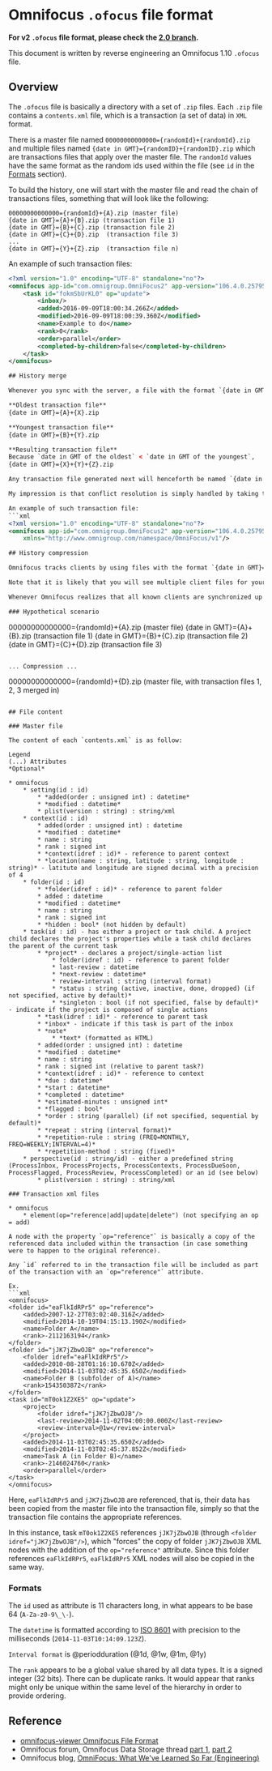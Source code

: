 # Omnifocus `.ofocus` file format

**For v2 `.ofocus` file format, please check the [2.0 branch](https://github.com/tomzx/ofocus-format/tree/2.0).**

This document is written by reverse engineering an Omnifocus 1.10 `.ofocus` file.

## Overview

The `.ofocus` file is basically a directory with a set of `.zip` files.
Each `.zip` file contains a `contents.xml` file, which is a transaction (a set of data) in `XML` format.

There is a master file named `00000000000000={randomId}+{randomId}.zip` and multiple files named `{date in GMT}={randomID}+{randomID}.zip` which are transactions files that apply over the master file. The `randomId` values have the same format as the random ids used within the file (see `id` in the [Formats](#formats) section).

To build the history, one will start with the master file and read the chain of transactions files, something that will look like the following:

```
00000000000000={randomId}+{A}.zip (master file)
{date in GMT}={A}+{B}.zip (transaction file 1)
{date in GMT}={B}+{C}.zip (transaction file 2)
{date in GMT}={C}+{D}.zip  (transaction file 3)
...
{date in GMT}={Y}+{Z}.zip  (transaction file n)
```

An example of such transaction files:
```xml
<?xml version="1.0" encoding="UTF-8" standalone="no"?>
<omnifocus app-id="com.omnigroup.OmniFocus2" app-version="106.4.0.257959" machine-model="iMac17,1" os-name="Mac OS X" os-version="10.11.6" xmlns="http://www.omnigroup.com/namespace/OmniFocus/v1">
	<task id="fokmSbUrKL0" op="update">
		<inbox/>
		<added>2016-09-09T18:00:34.266Z</added>
		<modified>2016-09-09T18:00:39.360Z</modified>
		<name>Example to do</name>
		<rank>0</rank>
		<order>parallel</order>
		<completed-by-children>false</completed-by-children>
	</task>
</omnifocus>

## History merge

Whenever you sync with the server, a file with the format `{date in GMT}={X}+{Y}+{Z}.zip`, where `X` is the  `randomId` of the oldest transaction file and `Y` is the `randomId` of the youngest transaction file, will be generated. This file does not contain any transaction in itself and only serves to indicate the junction of two disjoint history branches.

**Oldest transaction file**
{date in GMT}={A}+{X}.zip

**Youngest transaction file**
{date in GMT}={B}+{Y}.zip

**Resulting transaction file**
Because `date in GMT of the oldest` < `date in GMT of the youngest`,
{date in GMT}={X}+{Y}+{Z}.zip

Any transaction file generated next will henceforth be named `{date in GMT}={Z}+{C}.zip`, where `Z` is the `randomId` generated for the resulting transaction file.

My impression is that conflict resolution is simply handled by taking the latest change that occured to a task and consider it the source of truth. If both my iPhone and my Desktop have differences on a task status/name, the changes that will have been done last will be the one preserved, which makes sense in the context of time.

An example of such transaction file: 
```xml
<?xml version="1.0" encoding="UTF-8" standalone="no"?>
<omnifocus app-id="com.omnigroup.OmniFocus2" app-version="106.4.0.257959" machine-model="iMac17,1" os-name="Mac OS X" os-version="10.11.6"
	xmlns="http://www.omnigroup.com/namespace/OmniFocus/v1"/>

## History compression

Omnifocus tracks clients by using files with the format `{date in GMT}={randomId}.client` on the synchronization server. Such files contain a plist with a dictionary in it with various properties of the client device such as the number of cpu, the OS version, an identifier of the Omnifocus client version used as well as one very important piece of information: an array of `tailIdentifiers`. As one can deduce from the name, it tracks the last synced transaction file, indicated by the second `randomId` of the transaction file's name.

Note that it is likely that you will see multiple client files for your device but with different date timestamp. When looking for the most up to date data, make sure to use the latest client file available.

Whenever Omnifocus realizes that all known clients are synchronized up to a certain transaction file, it is free to compress the transaction history back into the master file.

### Hypothetical scenario

```
00000000000000={randomId}+{A}.zip (master file)
{date in GMT}={A}+{B}.zip (transaction file 1)
{date in GMT}={B}+{C}.zip (transaction file 2)
{date in GMT}={C}+{D}.zip  (transaction file 3)
```

... Compression ...

```
00000000000000={randomId}+{D}.zip (master file, with transaction files 1, 2, 3 merged in)
```

## File content

### Master file

The content of each `contents.xml` is as follow:

Legend
(...) Attributes
*Optional*

* omnifocus
	* setting(id : id)
 		* *added(order : unsigned int) : datetime*
		* *modified : datetime*
		* plist(version : string) : string/xml
	* context(id : id)
		* added(order : unsigned int) : datetime
		* *modified : datetime*
		* name : string
		* rank : signed int
		* *context(idref : id)* - reference to parent context
		* *location(name : string, latitude : string, longitude : string)* - latitute and longitude are signed decimal with a precision of 4
	* folder(id : id)
		* *folder(idref : id)* - reference to parent folder
		* added : datetime
		* *modified : datetime*
		* name : string
		* rank : signed int
		* *hidden : bool* (not hidden by default)
	* task(id : id) - has either a project or task child. A project child declares the project's properties while a task child declares the parent of the current task
		* *project* - declares a project/single-action list
			* folder(idref : id) - reference to parent folder
			* last-review : datetime
			* *next-review : datetime*
			* review-interval : string (interval format)
			* *status : string (active, inactive, done, dropped) (if not specified, active by default)*
			* *singleton : bool (if not specified, false by default)* - indicate if the project is composed of single actions
		* *task(idref : id)* - reference to parent task
		* *inbox* - indicate if this task is part of the inbox
		* *note*
			* *text* (formatted as HTML)
		* added(order : unsigned int) : datetime
		* *modified : datetime*
		* name : string
		* rank : signed int (relative to parent task?)
		* *context(idref : id)* - reference to context
		* *due : datetime*
		* *start : datetime*
		* *completed : datetime*
		* *estimated-minutes : unsigned int*
		* *flagged : bool*
		* *order : string (parallel) (if not specified, sequential by default)*
		* *repeat : string (interval format)*
		* *repetition-rule : string (FREQ=MONTHLY, FREQ=WEEKLY;INTERVAL=4)*
		* *repetition-method : string (fixed)*
	* perspective(id : string/id) - either a predefined string (ProcessInbox, ProcessProjects, ProcessContexts, ProcessDueSoon, ProcessFlagged, ProcessReview, ProcessCompleted) or an id (see below)
		* plist(version : string) : string/xml

### Transaction xml files

* omnifocus
	* element(op="reference|add|update|delete") (not specifying an op = add)

A node with the property `op="reference"` is basically a copy of the referenced data included within the transaction (in case something were to happen to the original reference).

Any `id` referred to in the transaction file will be included as part of the transaction with an `op="reference"` attribute.

Ex.
```xml
<omnifocus>
<folder id="eaFlkIdRPr5" op="reference">
    <added>2007-12-27T03:02:40.316Z</added>
    <modified>2014-10-19T04:15:13.190Z</modified>
    <name>Folder A</name>
    <rank>-2112163194</rank>
</folder>
<folder id="jJK7jZbwOJB" op="reference">
    <folder idref="eaFlkIdRPr5"/>
    <added>2010-08-28T01:16:10.670Z</added>
    <modified>2014-11-03T02:45:35.650Z</modified>
    <name>Folder B (subfolder of A)</name>
    <rank>1543503872</rank>
</folder>
<task id="mT0ok1Z2XE5" op="update">
    <project>
        <folder idref="jJK7jZbwOJB"/>
        <last-review>2014-11-02T04:00:00.000Z</last-review>
        <review-interval>@1w</review-interval>
    </project>
    <added>2014-11-03T02:45:35.650Z</added>
    <modified>2014-11-03T02:45:37.852Z</modified>
    <name>Task A (in Folder B)</name>
    <rank>-2146024760</rank>
    <order>parallel</order>
</task>
</omnifocus>
```

Here, `eaFlkIdRPr5` and `jJK7jZbwOJB` are referenced, that is, their data has been copied from the master file into the transaction file, simply so that the transaction file contains the appropriate references.

In this instance, task `mT0ok1Z2XE5` references `jJK7jZbwOJB` (through `<folder idref="jJK7jZbwOJB"/>`), which "forces" the copy of folder `jJK7jZbwOJB` XML nodes with the addition of the `op="reference"` attribute. Since this folder references `eaFlkIdRPr5`, `eaFlkIdRPr5` XML nodes will also be copied in the same way.

### Formats

The `id` used as attribute is 11 characters long, in what appears to be base 64 (`A-Za-z0-9\_\-`).

The `datetime` is formatted according to [ISO 8601](https://en.wikipedia.org/wiki/ISO_8601) with precision to the milliseconds (`2014-11-03T10:14:09.123Z`).

`Interval format` is @periodduration (@1d, @1w, @1m, @1y)

The `rank` appears to be a global value shared by all data types. It is a signed integer (32 bits). There can be duplicate ranks. It would appear that ranks might only be unique within the same level of the hierarchy in order to provide ordering.

## Reference

* [omnifocus-viewer Omnifocus File Format](https://code.google.com/p/omnifocus-viewer/wiki/WikiPageMain)
* Omnifocus forum, Omnifocus Data Storage thread [part 1](http://forums.omnigroup.com/showpost.php?p=13772), [part 2](http://forums.omnigroup.com/showpost.php?p=13786)
* Omnifocus blog, [OmniFocus: What We've Learned So Far (Engineering)](https://www.omnigroup.com/blog/OmniFocus_What_Weve_Learned_So_Far_Engineering)
